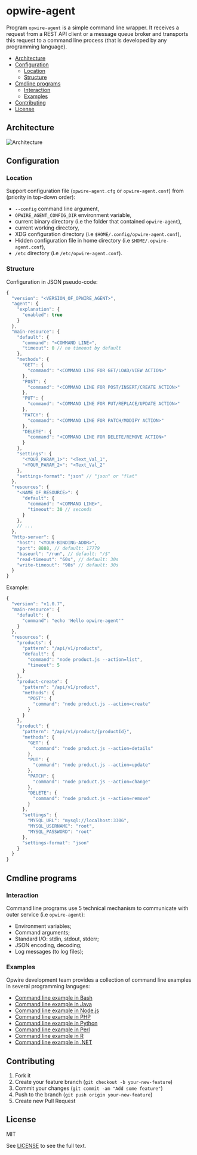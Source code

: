 # opwire-agent

Program `opwire-agent` is a simple command line wrapper. It receives a request from a REST API client or a message queue broker and transports this request to a command line process (that is developed by any programming language). 

<!-- TOC -->

- [Architecture](#architecture)
- [Configuration](#configuration)
  - [Location](#location)
  - [Structure](#structure)
- [Cmdline programs](#cmdline-programs)
  - [Interaction](#interaction)
  - [Examples](#examples)
- [Contributing](#contributing)
- [License](#license)

<!-- /TOC -->

## Architecture

![Architecture](https://raw.github.com/opwire/opwire-agent/master/docs/assets/images/arch.png)

## Configuration

### Location

Support configuration file (`opwire-agent.cfg` or `opwire-agent.conf`) from (priority in top-down order):

* `--config` command line argument,
* `OPWIRE_AGENT_CONFIG_DIR` environment variable,
* current binary directory (i.e the folder that contained `opwire-agent`),
* current working directory,
* XDG configuration directory (i.e `$HOME/.config/opwire-agent.conf`),
* Hidden configuration file in home directory (i.e `$HOME/.opwire-agent.conf`),
* `/etc` directory (i.e `/etc/opwire-agent.conf`).

### Structure

Configuration in JSON pseudo-code:

```javascript
{
  "version": "<VERSION_OF_OPWIRE_AGENT>",
  "agent": {
    "explanation": {
      "enabled": true
    }
  },
  "main-resource": {
    "default": {
      "command": "<COMMAND LINE>",
      "timeout": 0 // no timeout by default
    },
    "methods": {
      "GET": {
        "command": "<COMMAND LINE FOR GET/LOAD/VIEW ACTION>"
      },
      "POST": {
        "command": "<COMMAND LINE FOR POST/INSERT/CREATE ACTION>"
      },
      "PUT": {
        "command": "<COMMAND LINE FOR PUT/REPLACE/UPDATE ACTION>"
      },
      "PATCH": {
        "command": "<COMMAND LINE FOR PATCH/MODIFY ACTION>"
      },
      "DELETE": {
        "command": "<COMMAND LINE FOR DELETE/REMOVE ACTION>"
      }
    },
    "settings": {
      "<YOUR_PARAM_1>": "<Text_Val_1",
      "<YOUR_PARAM_2>": "<Text_Val_2"
    },
    "settings-format": "json" // "json" or "flat"
  },
  "resources": {
    "<NAME_OF_RESOURCE>": {
      "default": {
        "command": "<COMMAND LINE>",
        "timeout": 30 // seconds
      }
    },
    // ...
  },
  "http-server": {
    "host": "<YOUR-BINDING-ADDR>",
    "port": 8888, // default: 17779
    "baseurl": "/run", // default: "/$"
    "read-timeout": "60s", // default: 30s
    "write-timeout": "90s" // default: 30s
  }
}
```

Example:

```javascript
{
  "version": "v1.0.7",
  "main-resource": {
    "default": {
      "command": "echo 'Hello opwire-agent'"
    }
  },
  "resources": {
    "products": {
      "pattern": "/api/v1/products",
      "default": {
        "command": "node product.js --action=list",
        "timeout": 5
      }
    },
    "product-create": {
      "pattern": "/api/v1/product",
      "methods": {
        "POST": {
          "command": "node product.js --action=create"
        }
      }
    },
    "product": {
      "pattern": "/api/v1/product/{productId}",
      "methods": {
        "GET": {
          "command": "node product.js --action=details"
        },
        "PUT": {
          "command": "node product.js --action=update"
        },
        "PATCH": {
          "command": "node product.js --action=change"
        },
        "DELETE": {
          "command": "node product.js --action=remove"
        }
      },
      "settings": {
        "MYSQL_URL": "mysql://localhost:3306",
        "MYSQL_USERNAME": "root",
        "MYSQL_PASSWORD": "root"
      },
      "settings-format": "json"
    }
  }
}
```

## Cmdline programs

### Interaction

Command line programs use 5 technical mechanism to communicate with outer service (i.e `opwire-agent`):

* Environment variables;
* Command arguments;
* Standard I/O: stdin, stdout, stderr;
* JSON encoding, decoding;
* Log messages (to log files);

### Examples

Opwire development team provides a collection of command line examples in several programming languges:

* [Command line example in Bash](https://github.com/opwire/sample-cmdline-bash)
* [Command line example in Java](https://github.com/opwire/sample-cmdline-java)
* [Command line example in Node.js](https://github.com/opwire/sample-cmdline-node)
* [Command line example in PHP](https://github.com/opwire/sample-cmdline-php)
* [Command line example in Python](https://github.com/opwire/sample-cmdline-python)
* [Command line example in Perl](https://github.com/opwire/sample-cmdline-perl)
* [Command line example in R](https://github.com/opwire/sample-cmdline-R)
* [Command line example in .NET](https://github.com/opwire/sample-cmdline-dotnet)

## Contributing

1. Fork it
2. Create your feature branch (`git checkout -b your-new-feature`)
3. Commit your changes (`git commit -am "Add some feature"`)
4. Push to the branch (`git push origin your-new-feature`)
5. Create new Pull Request

## License

MIT

See [LICENSE](LICENSE) to see the full text.
